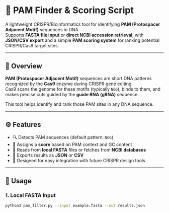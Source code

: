 # 🧬 PAM Finder & Scoring Script

A lightweight CRISPR/Bioinformatics tool for identifying **PAM (Protospacer Adjacent Motif)** sequences in DNA.  
Supports **FASTA file input** or **direct NCBI accession retrieval**, with **JSON/CSV export** and a simple **PAM scoring system** for ranking potential CRISPR/Cas9 target sites.

---

## 📖 Overview

**PAM (Protospacer Adjacent Motif)** sequences are short DNA patterns recognized by the **Cas9** enzyme during CRISPR gene editing.  
Cas9 scans the genome for these motifs (typically `NGG`), binds to them, and makes precise cuts guided by the **guide RNA (gRNA)** sequence.

This tool helps identify and rank those PAM sites in any DNA sequence.

---

## ⚙️ Features

- 🔍 Detects PAM sequences (default pattern: `NGG`)  
- 🧠 Assigns a **score** based on PAM context and GC content  
- 📁 Reads from **local FASTA** files or fetches from **NCBI databases**  
- 💾 Exports results as **JSON** or **CSV**  
- 🧪 Designed for easy integration with future CRISPR design tools

---

## 🚀 Usage

### **1. Local FASTA Input**
```bash
python3 pam_filter.py --input example.fasta --out results.json
